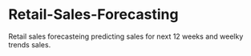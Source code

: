 # Retail-Sales-Forecasting
Retail sales forecasteing predicting sales for next 12 weeks and weelky trends sales.
